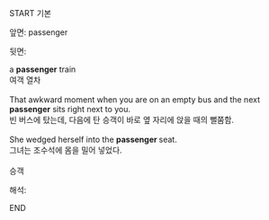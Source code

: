 START
기본

앞면:
passenger


뒷면:
<div>a <b>passenger</b> train </div><div>여객 열차</div><div><br></div><div><div>That awkward moment when you are on an empty bus and the next <strong>passenger</strong> sits right next to you. </div><div><div>빈 버스에 탔는데, 다음에 탄 승객이 바로 옆 자리에 앉을 때의 뻘쭘함.</div></div></div><div><br></div><div><div>She wedged herself into the <b>passenger </b>seat. </div><div><div>그녀는 조수석에 몸을 밀어 넣었다.</div></div></div><div><br></div><div>승객</div>


해석:
<!--ID: 1746614454404-->
END